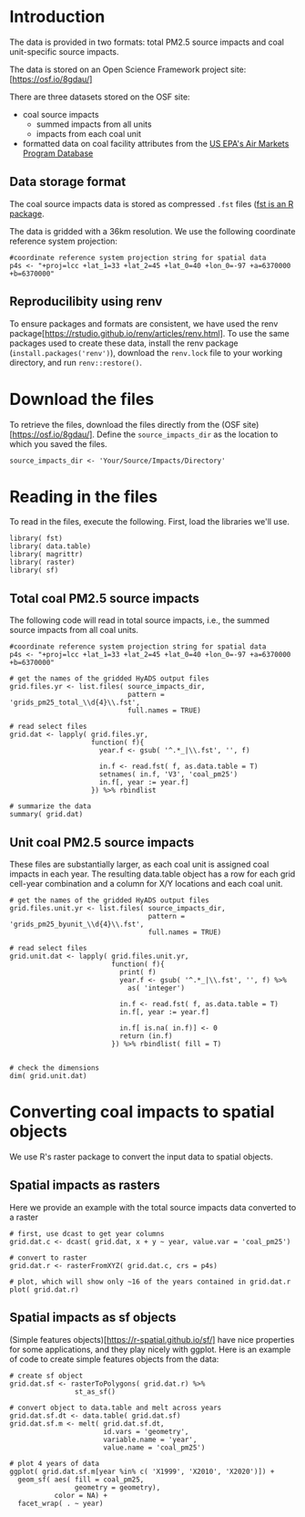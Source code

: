 # Introduction
The data is provided in two formats: total PM2.5 source impacts and coal unit-specific source impacts.

The data is stored on an Open Science Framework project site: [https://osf.io/8gdau/]

There are three datasets stored on the OSF site:
- coal source impacts
  - summed impacts from all units
  - impacts from each coal unit
- formatted data on coal facility attributes from the [US EPA's Air Markets Program Database](https://ampd.epa.gov/ampd/)

## Data storage format
The coal source impacts data is stored as compressed `.fst` files ([fst is an R package](https://www.fstpackage.org/). 

The data is gridded with a 36km resolution. We use the following coordinate reference system projection:
```
#coordinate reference system projection string for spatial data
p4s <- "+proj=lcc +lat_1=33 +lat_2=45 +lat_0=40 +lon_0=-97 +a=6370000 +b=6370000"
```

## Reproducilibity using renv
To ensure packages and formats are consistent, we have used the renv package[https://rstudio.github.io/renv/articles/renv.html]. To use the same packages used to create these data, install the renv package (`install.packages('renv')`), download the `renv.lock` file to your working directory, and run `renv::restore()`. 

# Download the files
To retrieve the files,  download the files directly from the (OSF site)[https://osf.io/8gdau/]. Define the `source_impacts_dir` as the location to which you saved the files.
```
source_impacts_dir <- 'Your/Source/Impacts/Directory'

```

# Reading in the files
To read in the files, execute the following. First, load the libraries we'll use.
```
library( fst)
library( data.table)
library( magrittr)
library( raster)
library( sf)
```


## Total coal PM2.5 source impacts
The following code will read in total source impacts, i.e., the summed source impacts from all coal units.
```
#coordinate reference system projection string for spatial data
p4s <- "+proj=lcc +lat_1=33 +lat_2=45 +lat_0=40 +lon_0=-97 +a=6370000 +b=6370000"

# get the names of the gridded HyADS output files
grid.files.yr <- list.files( source_impacts_dir,
                             pattern = 'grids_pm25_total_\\d{4}\\.fst',
                             full.names = TRUE)

# read select files
grid.dat <- lapply( grid.files.yr,
                    function( f){
                      year.f <- gsub( '^.*_|\\.fst', '', f)
                      
                      in.f <- read.fst( f, as.data.table = T)
                      setnames( in.f, 'V3', 'coal_pm25')
                      in.f[, year := year.f]
                    }) %>% rbindlist

# summarize the data
summary( grid.dat)

```


## Unit coal PM2.5 source impacts
These files are substantially larger, as each coal unit is assigned coal impacts in each year. The resulting data.table object has a row for each grid cell-year combination and a column for X/Y locations and each coal unit. 
```
# get the names of the gridded HyADS output files
grid.files.unit.yr <- list.files( source_impacts_dir,
                                  pattern = 'grids_pm25_byunit_\\d{4}\\.fst',
                                  full.names = TRUE)

# read select files
grid.unit.dat <- lapply( grid.files.unit.yr,
                         function( f){
                           print( f)
                           year.f <- gsub( '^.*_|\\.fst', '', f) %>%
                             as( 'integer')
                           
                           in.f <- read.fst( f, as.data.table = T)
                           in.f[, year := year.f]
                           
                           in.f[ is.na( in.f)] <- 0
                           return (in.f)
                         }) %>% rbindlist( fill = T)


# check the dimensions
dim( grid.unit.dat)

```

# Converting coal impacts to spatial objects
We use R's raster package to convert the input data to spatial objects. 

## Spatial impacts as rasters
Here we provide an example with the total source impacts data converted to a raster
```
# first, use dcast to get year columns
grid.dat.c <- dcast( grid.dat, x + y ~ year, value.var = 'coal_pm25')

# convert to raster
grid.dat.r <- rasterFromXYZ( grid.dat.c, crs = p4s)

# plot, which will show only ~16 of the years contained in grid.dat.r
plot( grid.dat.r)

```

## Spatial impacts as sf objects
(Simple features objects)[https://r-spatial.github.io/sf/] have nice properties for some applications, and they play nicely with ggplot. Here is an example of code to create simple features objects from the data:
```
# create sf object
grid.dat.sf <- rasterToPolygons( grid.dat.r) %>%
                st_as_sf()

# convert object to data.table and melt across years
grid.dat.sf.dt <- data.table( grid.dat.sf)
grid.dat.sf.m <- melt( grid.dat.sf.dt, 
                       id.vars = 'geometry',
                       variable.name = 'year',
                       value.name = 'coal_pm25')

# plot 4 years of data
ggplot( grid.dat.sf.m[year %in% c( 'X1999', 'X2010', 'X2020')]) + 
  geom_sf( aes( fill = coal_pm25, 
                geometry = geometry),
           color = NA) +
  facet_wrap( . ~ year)

```










